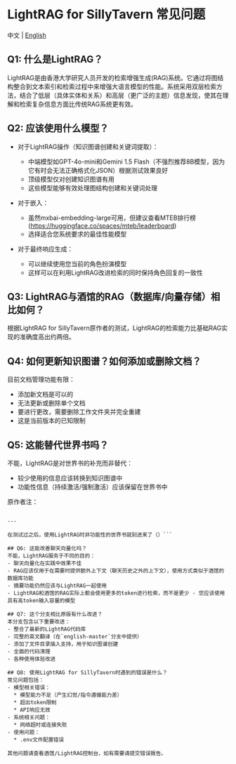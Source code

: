 # LightRAG for SillyTavern 常见问题

中文 | [English](FAQ.md)

## Q1: 什么是LightRAG？
LightRAG是由香港大学研究人员开发的检索增强生成(RAG)系统。它通过将图结构整合到文本索引和检索过程中来增强大语言模型的性能。系统采用双层检索方法，结合了低层（具体实体和关系）和高层（更广泛的主题）信息发现，使其在理解和检索复杂信息方面比传统RAG系统更有效。

## Q2: 应该使用什么模型？
- 对于LightRAG操作（知识图谱创建和关键词提取）：
  - 中端模型如GPT-4o-mini和Gemini 1.5 Flash（不强烈推荐8B模型，因为它有时会无法正确格式化JSON）根据测试效果良好
  - 顶级模型仅对创建知识图谱有用
  - 这些模型能够有效处理图结构创建和关键词处理

- 对于嵌入：
  - 虽然mxbai-embedding-large可用，但建议查看MTEB排行榜 (https://huggingface.co/spaces/mteb/leaderboard)
  - 选择适合您系统要求的最佳性能模型

- 对于最终响应生成：
  - 可以继续使用您当前的角色扮演模型
  - 这样可以在利用LightRAG改进检索的同时保持角色回复的一致性

## Q3: LightRAG与酒馆的RAG（数据库/向量存储）相比如何？
根据LightRAG for SillyTavern原作者的测试，LightRAG的检索能力比基础RAG实现的准确度高出约两倍。

## Q4: 如何更新知识图谱？如何添加或删除文档？
目前文档管理功能有限：
- 添加新文档是可以的
- 无法更新或删除单个文档
- 要进行更改，需要删除工作文件夹并完全重建
- 这是当前版本的已知限制

## Q5: 这能替代世界书吗？
不能，LightRAG是对世界书的补充而非替代：
- 较少使用的信息应该转换到知识图谱中
- 功能性信息（持续激活/强制激活）应该保留在世界书中

原作者注：
```但如果真的很需要一个大型世界观，尤其是动辄数万token的世界书，RAG是几乎必不可少的。因为世界书的检索能力比起Data Bank还要差一些，在长文本的情况下世界书的效用已经捉襟见肘。

---

在测试过之后，使用LightRAG时非功能性的世界书就别进来了（）```

## Q6: 这能改善聊天向量化吗？
不能，LightRAG服务于不同的目的：
- 聊天向量化在实践中效果不佳
- RAG应该仅用于在需要时提供额外上下文（聊天历史之外的上下文），使用方式类似于酒馆的数据库功能
- 摘要功能仍然应该与LightRAG一起使用
- LightRAG和酒馆的RAG实际上都会使用更多的token进行检索，而不是更少 - 您应该使用具有高token输入容量的模型

## Q7: 这个分支相比原版有什么改进？
本分支包含以下重要改进：
- 整合了最新的LightRAG代码库
- 完整的英文翻译（在`english-master`分支中提供）
- 添加了文件目录插入支持，用于知识图谱创建
- 全面的代码清理
- 各种使用体验改进

## Q8: 使用LightRAG for SillyTavern时遇到的错误是什么？
常见问题包括：
- 模型相关错误：
  * 模型能力不足（产生幻觉/指令遵循能力差）
  * 超出token限制
  * API响应无效
- 系统相关问题：
  * 网络超时或连接失败
- 使用问题：
  * .env文件配置错误

其他问题请查看酒馆/LightRAG控制台，如有需要请提交错误报告。
